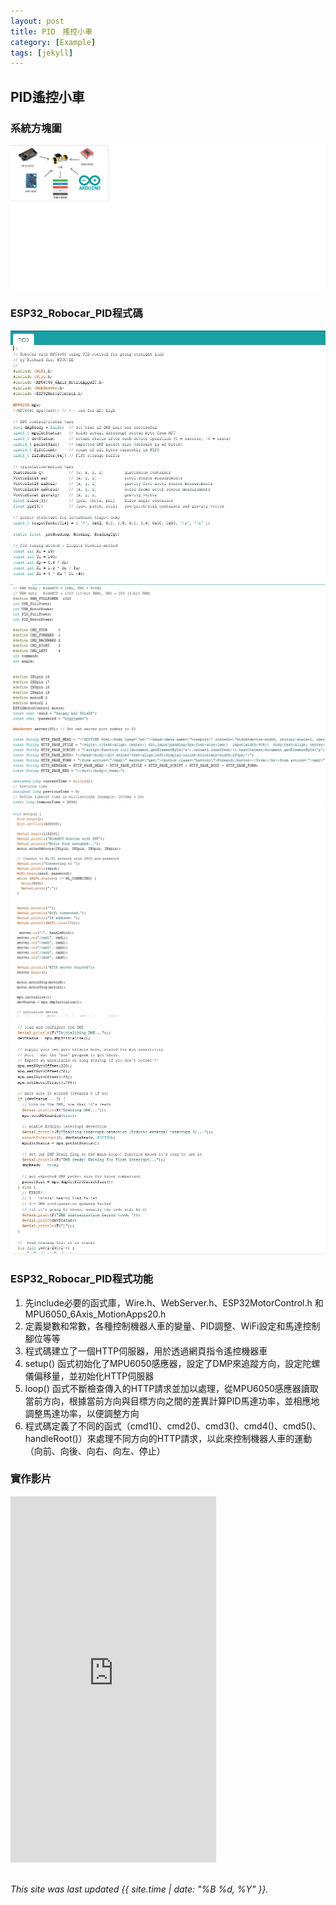 ```yaml
---
layout: post
title: PID　搖控小車
category: [Example]
tags: [jekyll]
---
```



## PID遙控小車


### 系統方塊圖
![](https://github.com/shuyuan9215/MCU-course-project/blob/main/images/pid%E6%96%B9%E5%A1%8A%E5%9C%96.png?raw=true)

### ESP32_Robocar_PID程式碼
![](https://github.com/hjgyjg123/MCU-project/blob/main/images/ESP32_PID%E7%A8%8B%E5%BC%8F%E7%A2%BC1.jpg?raw=true)
![](https://github.com/hjgyjg123/MCU-project/blob/main/images/ESP32_PID%E7%A8%8B%E5%BC%8F%E7%A2%BC2.jpg?raw=true)
![](https://github.com/hjgyjg123/MCU-project/blob/main/images/ESP32_PID%E7%A8%8B%E5%BC%8F%E7%A2%BC3.jpg?raw=true)
![](https://github.com/hjgyjg123/MCU-project/blob/main/images/ESP32_PID%E7%A8%8B%E5%BC%8F%E7%A2%BC4.jpg?raw=true)

### ESP32_Robocar_PID程式功能
1. 先include必要的函式庫，Wire.h、WebServer.h、ESP32MotorControl.h 和 MPU6050_6Axis_MotionApps20.h
2. 定義變數和常數，各種控制機器人車的變量、PID調整、WiFi設定和馬達控制腳位等等
3. 程式碼建立了一個HTTP伺服器，用於透過網頁指令遙控機器車
4. setup() 函式初始化了MPU6050感應器，設定了DMP來追蹤方向，設定陀螺儀偏移量，並初始化HTTP伺服器
5. loop() 函式不斷檢查傳入的HTTP請求並加以處理，從MPU6050感應器讀取當前方向，根據當前方向與目標方向之間的差異計算PID馬達功率，並相應地調整馬達功率，以便調整方向
6. 程式碼定義了不同的函式（cmd1()、cmd2()、cmd3()、cmd4()、cmd5()、handleRoot()）來處理不同方向的HTTP請求，以此來控制機器人車的運動（向前、向後、向右、向左、停止）

### 實作影片
<iframe width="329" height="586" src="https://www.youtube.com/embed/1DGSCxA9pBQ" title="藍芽遙控車" frameborder="0" allow="accelerometer; autoplay; clipboard-write; encrypted-media; gyroscope; picture-in-picture; web-share" allowfullscreen></iframe>

<br>
<br>

*This site was last updated {{ site.time | date: "%B %d, %Y" }}.*



